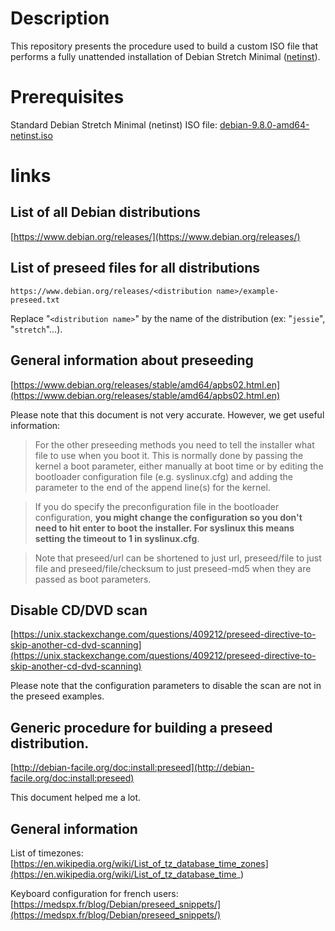 # Description

This repository presents the procedure used to build a custom ISO file that performs a fully unattended installation of Debian Stretch Minimal ([netinst](https://www.debian.org/CD/netinst/)).

# Prerequisites

Standard Debian Stretch Minimal (netinst) ISO file: [debian-9.8.0-amd64-netinst.iso](https://cdimage.debian.org/debian-cd/current/amd64/iso-cd/debian-9.8.0-amd64-netinst.iso)






# links

## List of all Debian distributions

[https://www.debian.org/releases/](https://www.debian.org/releases/)

## List of preseed files for all distributions

    https://www.debian.org/releases/<distribution name>/example-preseed.txt

Replace "`<distribution name>`" by the name of the distribution (ex: "`jessie`", "`stretch`"...).

## General information about preseeding

[https://www.debian.org/releases/stable/amd64/apbs02.html.en](https://www.debian.org/releases/stable/amd64/apbs02.html.en)

Please note that this document is not very accurate. However, we get useful information:

> For the other preseeding methods you need to tell the installer what file to use when you boot it. This is normally done by passing the kernel a boot parameter, either manually at boot time or by editing the bootloader configuration file (e.g. syslinux.cfg) and adding the parameter to the end of the append line(s) for the kernel.

> If you do specify the preconfiguration file in the bootloader configuration, **you might change the configuration so you don't need to hit enter to boot the installer. For syslinux this means setting the timeout to 1 in syslinux.cfg**.

> Note that preseed/url can be shortened to just url, preseed/file to just file and preseed/file/checksum to just preseed-md5 when they are passed as boot parameters.

## Disable CD/DVD scan

[https://unix.stackexchange.com/questions/409212/preseed-directive-to-skip-another-cd-dvd-scanning](https://unix.stackexchange.com/questions/409212/preseed-directive-to-skip-another-cd-dvd-scanning)

Please note that the configuration parameters to disable the scan are not in the preseed examples.

## Generic procedure for building a preseed distribution.

[http://debian-facile.org/doc:install:preseed](http://debian-facile.org/doc:install:preseed)

This document helped me a lot.

## General information

List of timezones: [https://en.wikipedia.org/wiki/List_of_tz_database_time_zones](https://en.wikipedia.org/wiki/List_of_tz_database_time_)

Keyboard configuration for french users: [https://medspx.fr/blog/Debian/preseed_snippets/](https://medspx.fr/blog/Debian/preseed_snippets/)



